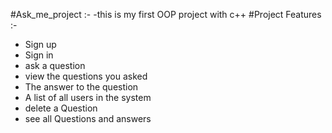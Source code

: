 #Ask_me_project :-
-this is my first OOP project with c++
#Project Features :-
- Sign up 
- Sign in
- ask a question
- view the questions you asked
- The answer to the question
- A list of all users in the system
- delete a Question
- see all Questions and answers
